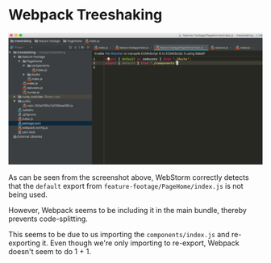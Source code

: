 Webpack Treeshaking
===================

![webstorm](webstorm.png)

As can be seen from the screenshot above, WebStorm correctly detects that the `default` export from `feature-footage/PageHome/index.js` is not being used.

However, Webpack seems to be including it in the main bundle, thereby prevents code-splitting.

This seems to be due to us importing the `components/index.js` and re-exporting it. Even though we're only importing to re-export, Webpack doesn't seem to do 1 + 1.
